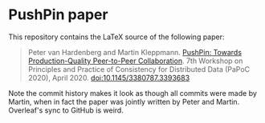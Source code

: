PushPin paper
=============

This repository contains the LaTeX source of the following paper:

> Peter van Hardenberg and Martin Kleppmann.
> [PushPin: Towards Production-Quality Peer-to-Peer Collaboration](https://martin.kleppmann.com/papers/pushpin-papoc20.pdf).
> 7th Workshop on Principles and Practice of Consistency for Distributed Data (PaPoC 2020), April 2020.
> [doi:10.1145/3380787.3393683](https://doi.org/10.1145/3380787.3393683)

Note the commit history makes it look as though all commits were made by Martin,
when in fact the paper was jointly written by Peter and Martin. Overleaf's sync to GitHub is weird.
